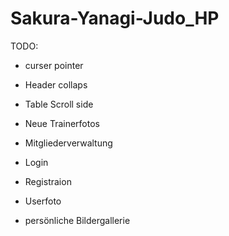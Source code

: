 # Sakura-Yanagi-Judo_HP

TODO:

- curser pointer
- Header collaps
- Table Scroll side
- Neue Trainerfotos


- Mitgliederverwaltung
- Login
- Registraion
- Userfoto
- persönliche Bildergallerie
